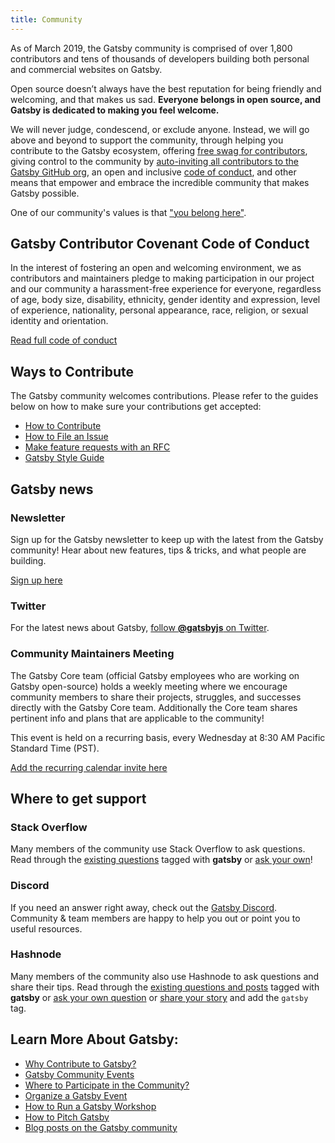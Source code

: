 ```yaml
---
title: Community
---
```


As of March 2019, the Gatsby community is comprised of over 1,800 contributors and tens of thousands of developers building both personal and commercial websites on Gatsby.

Open source doesn’t always have the best reputation for being friendly and welcoming, and that makes us sad. **Everyone belongs in open source, and Gatsby is dedicated to making you feel welcome.**

We will never judge, condescend, or exclude anyone. Instead, we will go above and beyond to support the community, through helping you contribute to the Gatsby ecosystem, offering [free swag for contributors](https://gatsby.dev/swag), giving control to the community by [auto-inviting all contributors to the Gatsby GitHub org](https://github.com/gatsbyjs/gatsby/pull/7699#issuecomment-416665803), an open and inclusive [code of conduct](/contributing/code-of-conduct/), and other means that empower and embrace the incredible community that makes Gatsby possible.

One of our community's values is that ["you belong here"](/blog/2018-09-07-gatsby-values/#you-belong-here).

## Gatsby Contributor Covenant Code of Conduct

In the interest of fostering an open and welcoming environment, we as
contributors and maintainers pledge to making participation in our project and
our community a harassment-free experience for everyone, regardless of age, body
size, disability, ethnicity, gender identity and expression, level of
experience, nationality, personal appearance, race, religion, or sexual identity
and orientation.

[Read full code of conduct](/contributing/code-of-conduct/)

## Ways to Contribute

The Gatsby community welcomes contributions. Please refer to the guides below on how to make sure your contributions get accepted:

- [How to Contribute](/contributing/how-to-contribute/)
- [How to File an Issue](/contributing/how-to-file-an-issue/)
- [Make feature requests with an RFC](/blog/2018-04-06-introducing-gatsby-rfc-process/)
- [Gatsby Style Guide](/contributing/gatsby-style-guide/)

## Gatsby news

### Newsletter

Sign up for the Gatsby newsletter to keep up with the latest from the Gatsby community! Hear about new features, tips & tricks, and what people are building.

[Sign up here](/newsletter/)

### Twitter

For the latest news about Gatsby,
[follow **@gatsbyjs** on Twitter](https://twitter.com/gatsbyjs).

### Community Maintainers Meeting

The Gatsby Core team (official Gatsby employees who are working on Gatsby open-source) holds a weekly meeting where we encourage community members to share their projects, struggles, and successes directly with the Gatsby Core team. Additionally the Core team shares pertinent info and plans that are applicable to the community!

This event is held on a recurring basis, every Wednesday at 8:30 AM Pacific Standard Time (PST).

[Add the recurring calendar invite here](https://gatsby.dev/core-maintainers)

## Where to get support

### Stack Overflow

Many members of the community use Stack Overflow to ask questions. Read through
the [existing questions](http://stackoverflow.com/questions/tagged/gatsby)
tagged with **gatsby** or
[ask your own](http://stackoverflow.com/questions/ask?tags=gatsby)!

### Discord

If you need an answer right away, check out the
[Gatsby Discord](https://gatsby.dev/discord). Community & team members are happy to help you out or point you to
useful resources.

### Hashnode

Many members of the community also use Hashnode to ask questions and share their tips. Read through
the [existing questions and posts](https://hashnode.com/n/gatsby)
tagged with **gatsby** or
[ask your own question](https://hashnode.com/create/question) or [share your story](https://hashnode.com/create/story) and add the `gatsby` tag.

## Learn More About Gatsby:

- [Why Contribute to Gatsby?](/contributing/why-contribute-to-gatsby/)
- [Gatsby Community Events](/contributing/events/)
- [Where to Participate in the Community?](/contributing/where-to-participate/)
- [Organize a Gatsby Event](/contributing/organize-a-gatsby-event/)
- [How to Run a Gatsby Workshop](/contributing/how-to-run-a-gatsby-workshop/)
- [How to Pitch Gatsby](/contributing/how-to-pitch-gatsby/)
- [Blog posts on the Gatsby community](/blog/tags/community/)
